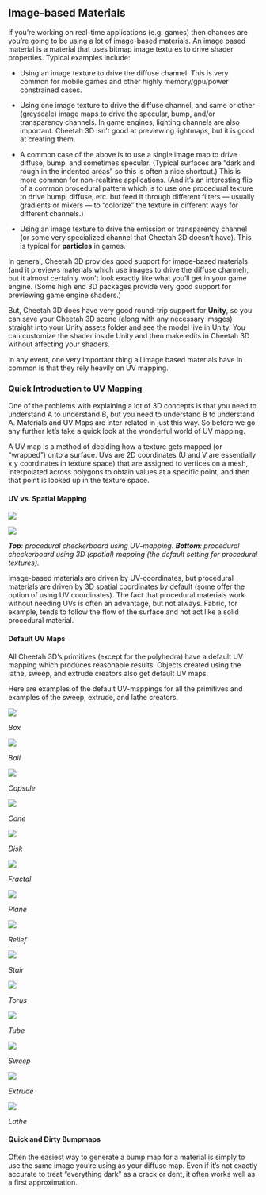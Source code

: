 ## Image-based Materials

If you’re working on real-time applications (e.g. games) then chances are you’re going to be using a lot of image-based materials. An image based material is a material that uses bitmap image textures to drive shader properties. Typical examples include:

- Using an image texture to drive the diffuse channel. This is very common for mobile games and other highly memory/gpu/power constrained cases.

- Using one image texture to drive the diffuse channel, and same or other (greyscale) image maps to drive the specular, bump, and/or transparency channels. In game engines, lighting channels are also important. Cheetah 3D isn’t good at previewing lightmaps, but it is good at creating them.

- A common case of the above is to use a single image map to drive diffuse, bump, and sometimes specular. (Typical surfaces are “dark and rough in the indented areas” so this is often a nice shortcut.) This is more common for non-realtime applications. (And it’s an interesting flip of a common procedural pattern which is to use one procedural texture to drive bump, diffuse, etc. but feed it through different filters — usually gradients or mixers — to “colorize” the texture in different ways for different channels.)

- Using an image texture to drive the emission or transparency channel (or some very specialized channel that Cheetah 3D doesn’t have). This is typical for **particles** in games.

In general, Cheetah 3D provides good support for image-based materials (and it previews materials which use images to drive the diffuse channel), but it almost certainly won’t look exactly like what you’ll get in your game engine. (Some high end 3D packages provide very good support for previewing game engine shaders.)

But, Cheetah 3D does have very good round-trip support for **Unity**, so you can save your Cheetah 3D scene (along with any necessary images) straight into your Unity assets folder and see the model live in Unity. You can customize the shader inside Unity and then make edits in Cheetah 3D without affecting your shaders.

In any event, one very important thing all image based materials have in common is that they rely heavily on UV mapping.

### Quick Introduction to UV Mapping

One of the problems with explaining a lot of 3D concepts is that you need to understand A to understand B, but you need to understand B to understand A. Materials and UV Maps are inter-related in just this way. So before we go any further let’s take a quick look at the wonderful world of UV mapping.

A UV map is a method of deciding how a texture gets mapped (or “wrapped”) onto a surface. UVs are 2D coordinates (U and V are essentially x,y coordinates in texture space) that are assigned to vertices on a mesh, interpolated across polygons to obtain values at a specific point, and then that point is looked up in the texture space.

#### UV vs. Spatial Mapping

![](pastedGraphic-273.jpg)

![](pastedGraphic-274.jpg)

_**Top**: procedural checkerboard using UV-mapping. **Bottom**: procedural checkerboard using 3D (spatial) mapping (the default setting for procedural textures)._

Image-based materials are driven by UV-coordinates, but procedural materials are driven by 3D spatial coordinates by default (some offer the option of using UV coordinates). The fact that procedural materials work without needing UVs is often an advantage, but not always. Fabric, for example, tends to follow the flow of the surface and not act like a solid procedural material.

#### Default UV Maps

All Cheetah 3D’s primitives (except for the polyhedra) have a default UV mapping which produces reasonable results. Objects created using the lathe, sweep, and extrude creators also get default UV maps.

Here are examples of the default UV-mappings for all the primitives and examples of the sweep, extrude, and lathe creators.

![](pastedGraphic-275.jpg)

*Box*

![](pastedGraphic-276.jpg)

*Ball*

![](pastedGraphic-277.jpg)

*Capsule*

![](pastedGraphic-278.jpg)

*Cone*

![](pastedGraphic-279.jpg)

*Disk*

![](pastedGraphic-280.jpg)

*Fractal*

![](pastedGraphic-281.jpg)

*Plane*

![](pastedGraphic-282.jpg)

*Relief*

![](pastedGraphic-283.jpg)

*Stair*

![](pastedGraphic-284.jpg)

*Torus*

![](pastedGraphic-285.jpg)

*Tube*

![](pastedGraphic-286.jpg)

*Sweep*

![](pastedGraphic-287.jpg)

*Extrude*

![](pastedGraphic-288.jpg)

*Lathe*

#### Quick and Dirty Bumpmaps

Often the easiest way to generate a bump map for a material is simply to use the same image you’re using as your diffuse map. Even if it’s not exactly accurate to treat “everything dark” as a crack or dent, it often works well as a first approximation.

